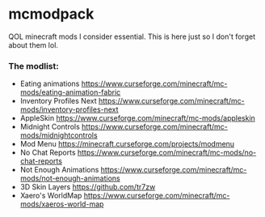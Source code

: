# mcmodpack
QOL minecraft mods I consider essential. This is here just so I don't forget about them lol.

### The modlist:
- Eating animations https://www.curseforge.com/minecraft/mc-mods/eating-animation-fabric
- Inventory Profiles Next https://www.curseforge.com/minecraft/mc-mods/inventory-profiles-next
- AppleSkin https://www.curseforge.com/minecraft/mc-mods/appleskin
- Midnight Controls https://www.curseforge.com/minecraft/mc-mods/midnightcontrols
- Mod Menu https://minecraft.curseforge.com/projects/modmenu
- No Chat Reports https://www.curseforge.com/minecraft/mc-mods/no-chat-reports
- Not Enough Animations https://www.curseforge.com/minecraft/mc-mods/not-enough-animations
- 3D Skin Layers https://github.com/tr7zw
- Xaero's WorldMap https://www.curseforge.com/minecraft/mc-mods/xaeros-world-map
